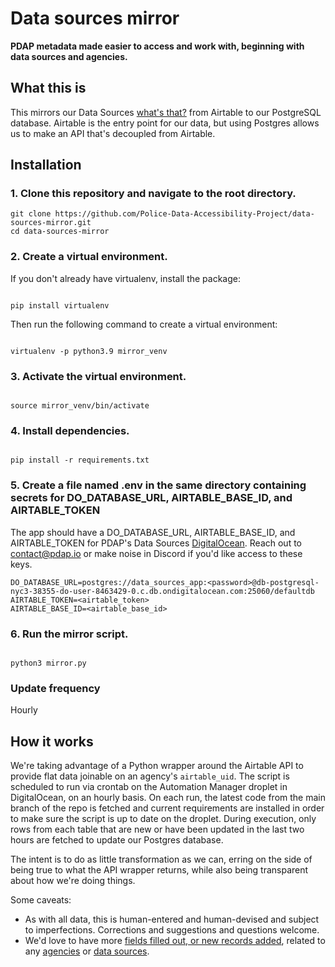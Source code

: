 # Data sources mirror
**PDAP metadata made easier to access and work with, beginning with data sources and agencies.**

## What this is
This mirrors our Data Sources [what's that?](https://docs.pdap.io/activities/data-sources/what-is-a-data-source) from Airtable to our PostgreSQL database. Airtable is the entry point for our data, but using Postgres allows us to make an API that's decoupled from Airtable.

## Installation
### 1. Clone this repository and navigate to the root directory.

```
git clone https://github.com/Police-Data-Accessibility-Project/data-sources-mirror.git
cd data-sources-mirror
```

### 2. Create a virtual environment.

If you don't already have virtualenv, install the package:

```

pip install virtualenv

```

Then run the following command to create a virtual environment:

```

virtualenv -p python3.9 mirror_venv

```

### 3. Activate the virtual environment.

```

source mirror_venv/bin/activate

```

### 4. Install dependencies.

```

pip install -r requirements.txt

```

### 5. Create a file named .env in the same directory containing secrets for DO_DATABASE_URL, AIRTABLE_BASE_ID, and AIRTABLE_TOKEN

The app should have a DO_DATABASE_URL, AIRTABLE_BASE_ID, and AIRTABLE_TOKEN for PDAP's Data Sources [DigitalOcean](https://digitalocean.com/). Reach out to contact@pdap.io or make noise in Discord if you'd like access to these keys.

```
DO_DATABASE_URL=postgres://data_sources_app:<password>@db-postgresql-nyc3-38355-do-user-8463429-0.c.db.ondigitalocean.com:25060/defaultdb
AIRTABLE_TOKEN=<airtable_token>
AIRTABLE_BASE_ID=<airtable_base_id>
```

### 6. Run the mirror script.

```

python3 mirror.py

```


### Update frequency
Hourly

## How it works
We're taking advantage of a Python wrapper around the Airtable API to provide flat data joinable on an agency's `airtable_uid`. The script is scheduled to run via crontab on the Automation Manager droplet in DigitalOcean, on an hourly basis. On each run, the latest code from the main branch of the repo is fetched and current requirements are installed in order to make sure the script is up to date on the droplet. During execution, only rows from each table that are new or have been updated in the last two hours are fetched to update our Postgres database.

The intent is to do as little transformation as we can, erring on the side of being true to what the API wrapper returns, while also being transparent about how we're doing things.

Some caveats:
- As with all data, this is human-entered and human-devised and subject to imperfections. Corrections and suggestions and questions welcome.
- We'd love to have more [fields filled out, or new records added](https://docs.pdap.io/activities/share-data/contribute-data-sources), related to any [agencies](https://airtable.com/shr43ihbyM8DDkKx4) or [data sources](https://airtable.com/shrUAtA8qYasEaepI/tblx8XaKnFTphWNQM).
